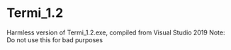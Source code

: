 # Termi_1.2
Harmless version of Termi_1.2.exe, compiled from Visual Studio 2019
Note: Do not use this for bad purposes
